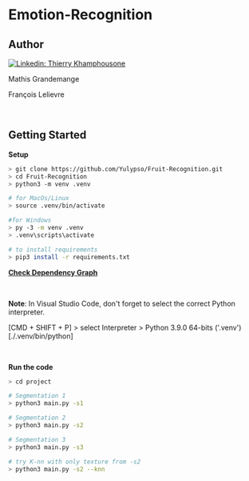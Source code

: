 # Emotion-Recognition

## Author

[![Linkedin: Thierry Khamphousone](https://img.shields.io/badge/-Thierry_Khamphousone-blue?style=flat-square&logo=Linkedin&logoColor=white&link=https://www.linkedin.com/in/tkhamphousone/)](https://www.linkedin.com/in/tkhamphousone)

Mathis Grandemange

François Lelievre

<br/>

## Getting Started

__Setup__
```bash
> git clone https://github.com/Yulypso/Fruit-Recognition.git
> cd Fruit-Recognition
> python3 -m venv .venv

# for MacOs/Linux
> source .venv/bin/activate

#for Windows
> py -3 -m venv .venv
> .venv\scripts\activate

# to install requirements 
> pip3 install -r requirements.txt
```

__[Check Dependency Graph](https://github.com/Yulypso/Fruit-Recognition/network/dependencies)__

<br/>

__Note__: In Visual Studio Code, don't forget to select the correct Python interpreter. <br/>

[CMD + SHIFT + P] > select Interpreter > Python 3.9.0 64-bits ('.venv') [./.venv/bin/python]

<br/>

__Run the code__
```bash
> cd project

# Segmentation 1 
> python3 main.py -s1

# Segmentation 2
> python3 main.py -s2

# Segmentation 3
> python3 main.py -s3

# try K-nn with only texture from -s2
> python3 main.py -s2 --knn
```
